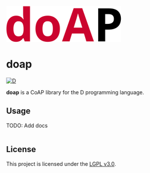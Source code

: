 ![](branding/logo.png)

doap
====

[![D](https://github.com/deavmi/doap/actions/workflows/d.yml/badge.svg?branch=master)](https://github.com/deavmi/doap/actions/workflows/d.yml)

**doap** is a CoAP library for the D programming language.

## Usage

TODO: Add docs

```
```

## License

This project is licensed under the [LGPL v3.0](LICENSE).
